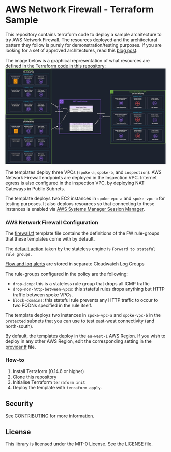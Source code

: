 # AWS Network Firewall - Terraform Sample

This repository contains terraform code to deploy a sample architecture to try AWS Network Firewall. The resources deployed and the architectural pattern they follow is purely for demonstration/testing purposes. If you are looking for a set of approved architectures, read this [blog post](https://aws.amazon.com/blogs/networking-and-content-delivery/deployment-models-for-aws-network-firewall/).

The image below is a graphical representation of what resources are defined in the Terraform code in this repository: 
![Architectural Diagram with Two Spoke VPCs, Transit Gateway and Inspection VPC](images/anfw-terraform-sample.jpg "Architectural Diagram")

The templates deploy three VPCs (`spoke-a`, `spoke-b`, and `inspection`).
AWS Network Firewall endpoints are deployed in the Inspection VPC. 
Internet egress is also configured in the inspection VPC, by deploying NAT Gateways in Public Subnets.

The template deploys two EC2 instances in `spoke-vpc-a` and `spoke-vpc-b` for testing purposes. 
It also deploys resources so that connecting to these instances is enabled via [AWS Systems Manager Session Manager](https://docs.aws.amazon.com/systems-manager/latest/userguide/session-manager.html).

### AWS Network Firewall Configuration

The [firewall.tf](firewall.tf) template file contains the definitions of the FW rule-groups that these templates come with by default. 

The [default action](https://docs.aws.amazon.com/network-firewall/latest/developerguide/stateless-default-actions.html) taken by the stateless engine is `Forward to stateful rule groups`.

[Flow and log alerts](https://docs.aws.amazon.com/network-firewall/latest/developerguide/logging-cw-logs.html) are stored in separate Cloudwatch Log Groups 

The rule-groups configured in the policy are the following:
- `drop-icmp`: this is a stateless rule group that drops all ICMP traffic
- `drop-non-http-between-vpcs`: this stateful rules drops anything but HTTP traffic between spoke VPCs.
- `block-domains`: this stateful rule prevents any HTTP traffic to occur to two FQDNs specified in the rule itself.

The template deploys two instances in `spoke-vpc-a` and `spoke-vpc-b` in the `protected` subnets that you can use to test east-west connectivity (and north-south).

By default, the templates deploy in the `eu-west-1` AWS Region. 
If you wish to deploy in any other AWS Region, edit the corresponding setting in the [provider.tf](provider.tf) file.

### How-to
1. Install Terraform (0.14.6 or higher)
2. Clone this repository
3. Initialise Terraform `terraform init`
4. Deploy the template with `terraform apply`. 

## Security

See [CONTRIBUTING](CONTRIBUTING.md#security-issue-notifications) for more information.

## License

This library is licensed under the MIT-0 License. See the [LICENSE](LICENSE) file.

